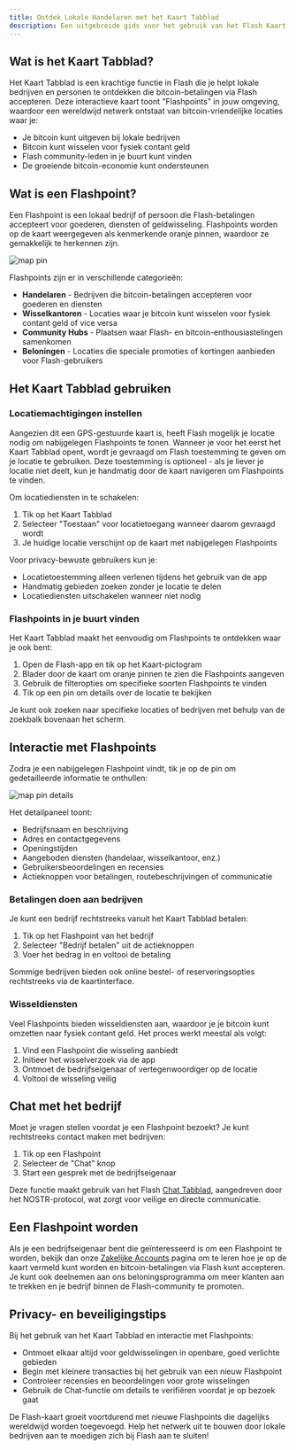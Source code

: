 ```yaml
---
title: Ontdek Lokale Handelaren met het Kaart Tabblad
description: Een uitgebreide gids voor het gebruik van het Flash Kaart Tabblad om bedrijven te vinden die bitcoin accepteren en contant geld wisselen
---
```


## Wat is het Kaart Tabblad?

Het Kaart Tabblad is een krachtige functie in Flash die je helpt lokale bedrijven en personen te ontdekken die bitcoin-betalingen via Flash accepteren. Deze interactieve kaart toont "Flashpoints" in jouw omgeving, waardoor een wereldwijd netwerk ontstaat van bitcoin-vriendelijke locaties waar je:

-   Je bitcoin kunt uitgeven bij lokale bedrijven
-   Bitcoin kunt wisselen voor fysiek contant geld
-   Flash community-leden in je buurt kunt vinden
-   De groeiende bitcoin-economie kunt ondersteunen

## Wat is een Flashpoint?

Een Flashpoint is een lokaal bedrijf of persoon die Flash-betalingen accepteert voor goederen, diensten of geldwisseling. Flashpoints worden op de kaart weergegeven als kenmerkende oranje pinnen, waardoor ze gemakkelijk te herkennen zijn.

![map pin](/images/map-pin.webp)

Flashpoints zijn er in verschillende categorieën:

-   **Handelaren** - Bedrijven die bitcoin-betalingen accepteren voor goederen en diensten
-   **Wisselkantoren** - Locaties waar je bitcoin kunt wisselen voor fysiek contant geld of vice versa
-   **Community Hubs** - Plaatsen waar Flash- en bitcoin-enthousiastelingen samenkomen
-   **Beloningen** - Locaties die speciale promoties of kortingen aanbieden voor Flash-gebruikers

## Het Kaart Tabblad gebruiken

### Locatiemachtigingen instellen

Aangezien dit een GPS-gestuurde kaart is, heeft Flash mogelijk je locatie nodig om nabijgelegen Flashpoints te tonen. Wanneer je voor het eerst het Kaart Tabblad opent, wordt je gevraagd om Flash toestemming te geven om je locatie te gebruiken. Deze toestemming is optioneel - als je liever je locatie niet deelt, kun je handmatig door de kaart navigeren om Flashpoints te vinden.

Om locatiediensten in te schakelen:

1. Tik op het Kaart Tabblad
2. Selecteer "Toestaan" voor locatietoegang wanneer daarom gevraagd wordt
3. Je huidige locatie verschijnt op de kaart met nabijgelegen Flashpoints

Voor privacy-bewuste gebruikers kun je:

-   Locatietoestemming alleen verlenen tijdens het gebruik van de app
-   Handmatig gebieden zoeken zonder je locatie te delen
-   Locatiediensten uitschakelen wanneer niet nodig

### Flashpoints in je buurt vinden

Het Kaart Tabblad maakt het eenvoudig om Flashpoints te ontdekken waar je ook bent:

1. Open de Flash-app en tik op het Kaart-pictogram
2. Blader door de kaart om oranje pinnen te zien die Flashpoints aangeven
3. Gebruik de filteropties om specifieke soorten Flashpoints te vinden
4. Tik op een pin om details over de locatie te bekijken

Je kunt ook zoeken naar specifieke locaties of bedrijven met behulp van de zoekbalk bovenaan het scherm.

## Interactie met Flashpoints

Zodra je een nabijgelegen Flashpoint vindt, tik je op de pin om gedetailleerde informatie te onthullen:

![map pin details](/images/map-pin-details.webp)

Het detailpaneel toont:

-   Bedrijfsnaam en beschrijving
-   Adres en contactgegevens
-   Openingstijden
-   Aangeboden diensten (handelaar, wisselkantoor, enz.)
-   Gebruikersbeoordelingen en recensies
-   Actieknoppen voor betalingen, routebeschrijvingen of communicatie

### Betalingen doen aan bedrijven

Je kunt een bedrijf rechtstreeks vanuit het Kaart Tabblad betalen:

1. Tik op het Flashpoint van het bedrijf
2. Selecteer "Bedrijf betalen" uit de actieknoppen
3. Voer het bedrag in en voltooi de betaling

Sommige bedrijven bieden ook online bestel- of reserveringsopties rechtstreeks via de kaartinterface.

### Wisseldiensten

Veel Flashpoints bieden wisseldiensten aan, waardoor je je bitcoin kunt omzetten naar fysiek contant geld. Het proces werkt meestal als volgt:

1. Vind een Flashpoint die wisseling aanbiedt
2. Initieer het wisselverzoek via de app
3. Ontmoet de bedrijfseigenaar of vertegenwoordiger op de locatie
4. Voltooi de wisseling veilig

## Chat met het bedrijf

Moet je vragen stellen voordat je een Flashpoint bezoekt? Je kunt rechtstreeks contact maken met bedrijven:

1. Tik op een Flashpoint
2. Selecteer de "Chat" knop
3. Start een gesprek met de bedrijfseigenaar

Deze functie maakt gebruik van het Flash [Chat Tabblad](/nl/guides/chat), aangedreven door het NOSTR-protocol, wat zorgt voor veilige en directe communicatie.

## Een Flashpoint worden

Als je een bedrijfseigenaar bent die geïnteresseerd is om een Flashpoint te worden, bekijk dan onze [Zakelijke Accounts](/nl/business) pagina om te leren hoe je op de kaart vermeld kunt worden en bitcoin-betalingen via Flash kunt accepteren. Je kunt ook deelnemen aan ons beloningsprogramma om meer klanten aan te trekken en je bedrijf binnen de Flash-community te promoten.

## Privacy- en beveiligingstips

Bij het gebruik van het Kaart Tabblad en interactie met Flashpoints:

-   Ontmoet elkaar altijd voor geldwisselingen in openbare, goed verlichte gebieden
-   Begin met kleinere transacties bij het gebruik van een nieuw Flashpoint
-   Controleer recensies en beoordelingen voor grote wisselingen
-   Gebruik de Chat-functie om details te verifiëren voordat je op bezoek gaat

De Flash-kaart groeit voortdurend met nieuwe Flashpoints die dagelijks wereldwijd worden toegevoegd. Help het netwerk uit te bouwen door lokale bedrijven aan te moedigen zich bij Flash aan te sluiten!